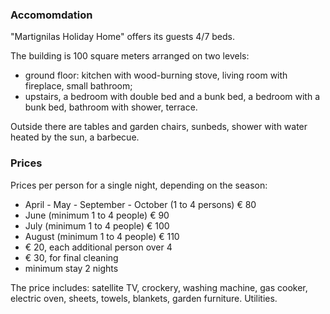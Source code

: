 ### Accomomdation

"Martignilas Holiday Home" offers its guests 4/7 beds.

The building is 100 square meters arranged on two levels:

* ground floor: kitchen with wood-burning stove, living room with fireplace, small bathroom;
* upstairs, a bedroom with double bed and a bunk bed, a bedroom with a bunk bed, bathroom with shower, terrace.

Outside there are tables and garden chairs, sunbeds, shower with water heated by the sun, a barbecue.

### Prices

Prices per person for a single night, depending on the season:

* April - May - September - October  (1 to 4 persons) € 80
* June (minimum 1 to 4 people) € 90
* July (minimum 1 to 4 people) € 100
* August (minimum 1 to 4 people) € 110
* € 20, each additional person over 4
* € 30, for  final cleaning
* minimum stay 2 nights

The price includes: satellite TV, crockery, washing machine, gas cooker, electric oven, sheets, towels, blankets, garden furniture. Utilities.
